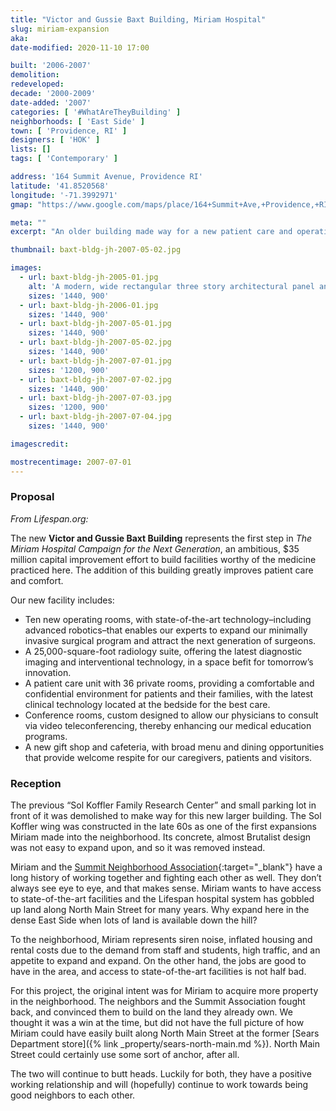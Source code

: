 ```yaml
---
title: "Victor and Gussie Baxt Building, Miriam Hospital"
slug: miriam-expansion
aka: 
date-modified: 2020-11-10 17:00

built: '2006-2007'
demolition:
redeveloped: 
decade: '2000-2009'
date-added: '2007'
categories: [ '#WhatAreTheyBuilding' ]
neighborhoods: [ 'East Side' ]
town: [ 'Providence, RI' ]
designers: [ 'HOK' ]
lists: []
tags: [ 'Contemporary' ]

address: '164 Summit Avenue, Providence RI'
latitude: '41.8520568'
longitude: '-71.3992971'
gmap: "https://www.google.com/maps/place/164+Summit+Ave,+Providence,+RI+02906/@41.8520568,-71.3992971,18z/data=!3m1!4b1!4m5!3m4!1s0x89e444c6911acbd9:0xc6af7a9c2833e673!8m2!3d41.8523391!4d-71.3976526"

meta: ""
excerpt: "An older building made way for a new patient care and operating room facility in the middle of a dense residental neighborhood"

thumbnail: baxt-bldg-jh-2007-05-02.jpg

images:
  - url: baxt-bldg-jh-2005-01.jpg
    alt: 'A modern, wide rectangular three story architectural panel and steel trimmed hospital addtion with landscaping that softens the exterior as it meets the surrounding residential neighborhood'
    sizes: '1440, 900'
  - url: baxt-bldg-jh-2006-01.jpg
    sizes: '1440, 900'
  - url: baxt-bldg-jh-2007-05-01.jpg
    sizes: '1440, 900'
  - url: baxt-bldg-jh-2007-05-02.jpg
    sizes: '1440, 900'
  - url: baxt-bldg-jh-2007-07-01.jpg
    sizes: '1200, 900'
  - url: baxt-bldg-jh-2007-07-02.jpg
    sizes: '1440, 900'
  - url: baxt-bldg-jh-2007-07-03.jpg
    sizes: '1200, 900'
  - url: baxt-bldg-jh-2007-07-04.jpg
    sizes: '1440, 900'

imagescredit: 

mostrecentimage: 2007-07-01
---
```


### Proposal

_From Lifespan.org:_

The new **Victor and Gussie Baxt Building** represents the first step in _The Miriam Hospital Campaign for the Next Generation_, an ambitious, $35 million capital improvement effort to build facilities worthy of the medicine practiced here. The addition of this building greatly improves patient care and comfort.

Our new facility includes:

+ Ten new operating rooms, with state-of-the-art technology–including advanced robotics–that enables our experts to expand our minimally invasive surgical program and attract the next generation of surgeons.
+ A 25,000-square-foot radiology suite, offering the latest diagnostic imaging and interventional technology, in a space befit for tomorrow’s innovation.
+ A patient care unit with 36 private rooms, providing a comfortable and confidential environment for patients and their families, with the latest clinical technology located at the bedside for the best care.
+ Conference rooms, custom designed to allow our physicians to consult via video teleconferencing, thereby enhancing our medical education programs.
+ A new gift shop and cafeteria, with broad menu and dining opportunities that provide welcome respite for our caregivers, patients and visitors.


### Reception

The previous “Sol Koffler Family Research Center” and small parking lot in front of it was demolished to make way for this new larger building. The Sol Koffler wing was constructed in the late 60s as one of the first expansions Miriam made into the neighborhood. Its concrete, almost Brutalist design was not easy to expand upon, and so it was removed instead. 

Miriam and the [Summit Neighborhood Association](//www.sna.providence.ri.us){:target="_blank"} have a long history of working together and fighting each other as well. They don’t always see eye to eye, and that makes sense. Miriam wants to have access to state-of-the-art facilities and the Lifespan hospital system has gobbled up land along North Main Street for many years. Why expand here in the dense East Side when lots of land is available down the hill? 

To the neighborhood, Miriam represents siren noise, inflated housing and rental costs due to the demand from staff and students, high traffic, and an appetite to expand and expand. On the other hand, the jobs are good to have in the area, and access to state-of-the-art facilities is not half bad. 

For this project, the original intent was for Miriam to acquire more property in the neighborhood. The neighbors and the Summit Association fought back, and convinced them to build on the land they already own. We thought it was a win at the time, but did not have the full picture of how Miriam could have easily built along North Main Street at the former [Sears Department store]({% link _property/sears-north-main.md %}). North Main Street could certainly use some sort of anchor, after all. 

The two will continue to butt heads. Luckily for both, they have a positive working relationship and will (hopefully) continue to work towards being good neighbors to each other. 
